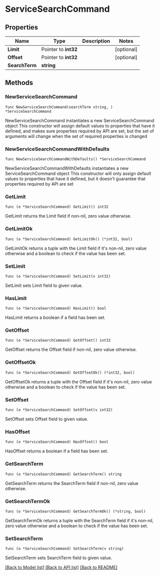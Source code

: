 # ServiceSearchCommand

## Properties

Name | Type | Description | Notes
------------ | ------------- | ------------- | -------------
**Limit** | Pointer to **int32** |  | [optional] 
**Offset** | Pointer to **int32** |  | [optional] 
**SearchTerm** | **string** |  | 

## Methods

### NewServiceSearchCommand

`func NewServiceSearchCommand(searchTerm string, ) *ServiceSearchCommand`

NewServiceSearchCommand instantiates a new ServiceSearchCommand object
This constructor will assign default values to properties that have it defined,
and makes sure properties required by API are set, but the set of arguments
will change when the set of required properties is changed

### NewServiceSearchCommandWithDefaults

`func NewServiceSearchCommandWithDefaults() *ServiceSearchCommand`

NewServiceSearchCommandWithDefaults instantiates a new ServiceSearchCommand object
This constructor will only assign default values to properties that have it defined,
but it doesn't guarantee that properties required by API are set

### GetLimit

`func (o *ServiceSearchCommand) GetLimit() int32`

GetLimit returns the Limit field if non-nil, zero value otherwise.

### GetLimitOk

`func (o *ServiceSearchCommand) GetLimitOk() (*int32, bool)`

GetLimitOk returns a tuple with the Limit field if it's non-nil, zero value otherwise
and a boolean to check if the value has been set.

### SetLimit

`func (o *ServiceSearchCommand) SetLimit(v int32)`

SetLimit sets Limit field to given value.

### HasLimit

`func (o *ServiceSearchCommand) HasLimit() bool`

HasLimit returns a boolean if a field has been set.

### GetOffset

`func (o *ServiceSearchCommand) GetOffset() int32`

GetOffset returns the Offset field if non-nil, zero value otherwise.

### GetOffsetOk

`func (o *ServiceSearchCommand) GetOffsetOk() (*int32, bool)`

GetOffsetOk returns a tuple with the Offset field if it's non-nil, zero value otherwise
and a boolean to check if the value has been set.

### SetOffset

`func (o *ServiceSearchCommand) SetOffset(v int32)`

SetOffset sets Offset field to given value.

### HasOffset

`func (o *ServiceSearchCommand) HasOffset() bool`

HasOffset returns a boolean if a field has been set.

### GetSearchTerm

`func (o *ServiceSearchCommand) GetSearchTerm() string`

GetSearchTerm returns the SearchTerm field if non-nil, zero value otherwise.

### GetSearchTermOk

`func (o *ServiceSearchCommand) GetSearchTermOk() (*string, bool)`

GetSearchTermOk returns a tuple with the SearchTerm field if it's non-nil, zero value otherwise
and a boolean to check if the value has been set.

### SetSearchTerm

`func (o *ServiceSearchCommand) SetSearchTerm(v string)`

SetSearchTerm sets SearchTerm field to given value.



[[Back to Model list]](../README.md#documentation-for-models) [[Back to API list]](../README.md#documentation-for-api-endpoints) [[Back to README]](../README.md)


